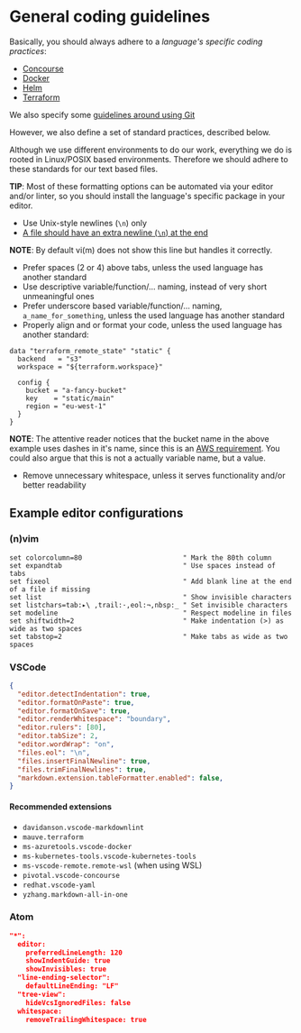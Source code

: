 # General coding guidelines

Basically, you should always adhere to a *language's specific coding practices*:

* [Concourse](concourse.md)
* [Docker](docker.md)
* [Helm](helm.md)
* [Terraform](terraform.md)

We also specify some [guidelines around using Git](git.md)

However, we also define a set of standard practices, described below.

Although we use different environments to do our work, everything we do is rooted in Linux/POSIX based environments. Therefore we should adhere to these standards for our text based files.

**TIP**: Most of these formatting options can be automated via your editor and/or linter, so you should install the language's specific package in your editor.

* Use Unix-style newlines (`\n`) only
* [A file should have an extra newline (`\n`) at the end](http://pubs.opengroup.org/onlinepubs/9699919799/basedefs/V1_chap03.html#tag_03_206)

**NOTE**: By default vi(m) does not show this line but handles it correctly.

* Prefer spaces (2 or 4) above tabs, unless the used language has another standard
* Use descriptive variable/function/... naming, instead of very short unmeaningful ones
* Prefer underscore based variable/function/... naming, `a_name_for_something`, unless the used language has another standard
* Properly align and or format your code, unless the used language has another standard:

```hcl
data "terraform_remote_state" "static" {
  backend   = "s3"
  workspace = "${terraform.workspace}"

  config {
    bucket = "a-fancy-bucket"
    key    = "static/main"
    region = "eu-west-1"
  }
}
```

**NOTE**: The attentive reader notices that the bucket name in the above example uses dashes in it's name, since this is an [AWS requirement](https://docs.aws.amazon.com/awscloudtrail/latest/userguide/cloudtrail-s3-bucket-naming-requirements.html). You could also argue that this is not a actually variable name, but a value.

* Remove unnecessary whitespace, unless it serves functionality and/or better readability

## Example editor configurations

### (n)vim

```vimrc
set colorcolumn=80                         " Mark the 80th column
set expandtab                              " Use spaces instead of tabs
set fixeol                                 " Add blank line at the end of a file if missing
set list                                   " Show invisible characters
set listchars=tab:▸\ ,trail:·,eol:¬,nbsp:_ " Set invisible characters
set modeline                               " Respect modeline in files
set shiftwidth=2                           " Make indentation (>) as wide as two spaces
set tabstop=2                              " Make tabs as wide as two spaces
```

### VSCode

```json
{
  "editor.detectIndentation": true,
  "editor.formatOnPaste": true,
  "editor.formatOnSave": true,
  "editor.renderWhitespace": "boundary",
  "editor.rulers": [80],
  "editor.tabSize": 2,
  "editor.wordWrap": "on",
  "files.eol": "\n",
  "files.insertFinalNewline": true,
  "files.trimFinalNewlines": true,
  "markdown.extension.tableFormatter.enabled": false,
}
```

#### Recommended extensions

* `davidanson.vscode-markdownlint`
* `mauve.terraform`
* `ms-azuretools.vscode-docker`
* `ms-kubernetes-tools.vscode-kubernetes-tools`
* `ms-vscode-remote.remote-wsl` (when using WSL)
* `pivotal.vscode-concourse`
* `redhat.vscode-yaml`
* `yzhang.markdown-all-in-one`

### Atom

```json
"*":
  editor:
    preferredLineLength: 120
    showIndentGuide: true
    showInvisibles: true
  "line-ending-selector":
    defaultLineEnding: "LF"
  "tree-view":
    hideVcsIgnoredFiles: false
  whitespace:
    removeTrailingWhitespace: true
```
